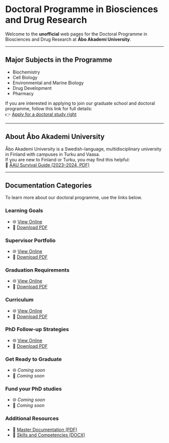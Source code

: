 # Doctoral Programme in Biosciences and Drug Research

Welcome to the **unofficial** web pages for the Doctoral Programme in Biosciences and Drug Research at **Åbo Akademi University**.

---

## Major Subjects in the Programme

- Biochemistry  
- Cell Biology  
- Environmental and Marine Biology  
- Drug Development  
- Pharmacy

If you are interested in applying to join our graduate school and doctoral programme, follow this link for full details:  
👉 [Apply for a doctoral study right](https://www.abo.fi/en/research-at-aau/postgraduate-and-doctoral-studies/apply-for-doctoral-studies/)

---

## About Åbo Akademi University

Åbo Akademi University is a Swedish-language, multidisciplinary university in Finland with campuses in Turku and Vaasa.  
If you are new to Finland or Turku, you may find this helpful:  
📘 [ÅAU Survival Guide (2023–2024, PDF)](https://www.abo.fi/wp-content/uploads/2024/05/survival_guide_2023-2024.pdf)

---

## Documentation Categories

To learn more about our doctoral programme, use the links below.

### Learning Goals  
- 🌐 [View Online](https://aaugs-dp-biosciences-and-drug-research.github.io/LearningGoals/)  
- 📄 [Download PDF](https://aaugs-dp-biosciences-and-drug-research.github.io/LearningGoals/Document.pdf)

### Supervisor Portfolio  
- 🌐 [View Online](https://aaugs-dp-biosciences-and-drug-research.github.io/supervisor-portfolio/)  
- 📄 [Download PDF](https://aaugs-dp-biosciences-and-drug-research.github.io/supervisor-portfolio/Supervisor_Portfolio.pdf)

### Graduation Requirements  
- 🌐 [View Online](https://aaugs-dp-biosciences-and-drug-research.github.io/Graduation_Requirements/)  
- 📄 [Download PDF](https://aaugs-dp-biosciences-and-drug-research.github.io/Graduation_Requirements/Document.pdf)

### Curriculum  
- 🌐 [View Online](https://aaugs-dp-biosciences-and-drug-research.github.io/Curriculum/)  
- 📄 [Download PDF](https://aaugs-dp-biosciences-and-drug-research.github.io/Curriculum/Document.pdf)

### PhD Follow-up Strategies  
- 🌐 [View Online](https://aaugs-dp-biosciences-and-drug-research.github.io/Yearly_followup/)  
- 📄 [Download PDF](https://aaugs-dp-biosciences-and-drug-research.github.io/Yearly_followup/Document.pdf)

### Get Ready to Graduate  
- 🌐 _Coming soon_  
- 📄 _Coming soon_

### Fund your PhD studies  
- 🌐 _Coming soon_  
- 📄 _Coming soon_

### Additional Resources
- 📄 [Master Documentation (PDF)](https://github.com/AAUGS-DP-Biosciences-and-Drug-Research/Master_PDF/raw/main/pdfs/master.pdf?download=1)
- 📝 [Skills and Competencies (DOCX)](https://github.com/AAUGS-DP-Biosciences-and-Drug-Research/Yearly_followup/raw/main/Skills%20and%20competencies_v250108.docx?download=1)
